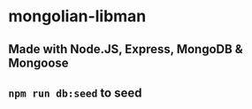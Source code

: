 # mongolian-libman

## Made with Node.JS, Express, MongoDB & Mongoose

## `npm run db:seed` to seed
